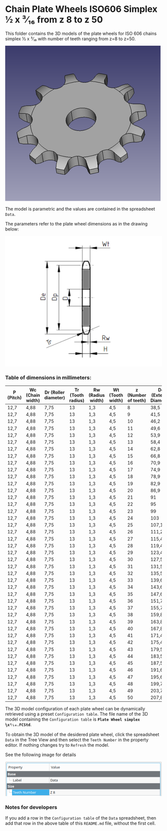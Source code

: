 # Chain Plate Wheels ISO606 Simplex ½ x ³⁄₁₆ from z 8 to z 50

This folder contains the 3D models of the plate wheels for ISO 606 chains simplex ½ x ³⁄₁₆ with number of teeth ranging from z=8 to z=50.

![Image](screenshot.png "Plate Wheel Simplex")

The model is parametric and the values are contained in the spreadsheet `Data`.

The parameters refer to the plate wheel dimensions as in the drawing below:

![Drawing](drawing.png "Drawing")

### Table of dimensions in millimeters:

P (Pitch)|Wc (Chain width)|Dr (Roller diameter)|Tr (Tooth radius)|Rw (Radius width)|Wt (Tooth width)|z (Number of teeth)|De (External Diameter)|Dp (Pitch diameter)|D (Hole diameter)|H (Total height)
---|---|---|---|---|---|---|---|---|---|---
12,7|4,88|7,75|13|1,3|4,5|8|38,5|33,18|8|4,5
12,7|4,88|7,75|13|1,3|4,5|9|41,5|37,13|8|4,5
12,7|4,88|7,75|13|1,3|4,5|10|46,2|41,1|8|4,5
12,7|4,88|7,75|13|1,3|4,5|11|49,6|45,07|8|4,5
12,7|4,88|7,75|13|1,3|4,5|12|53,9|49,07|8|4,5
12,7|4,88|7,75|13|1,3|4,5|13|58,4|53,06|8|4,5
12,7|4,88|7,75|13|1,3|4,5|14|62,8|57,07|8|4,5
12,7|4,88|7,75|13|1,3|4,5|15|66,8|61,09|8|4,5
12,7|4,88|7,75|13|1,3|4,5|16|70,9|65,1|8|4,5
12,7|4,88|7,75|13|1,3|4,5|17|74,9|69,11|8|4,5
12,7|4,88|7,75|13|1,3|4,5|18|78,9|73,14|8|4,5
12,7|4,88|7,75|13|1,3|4,5|19|82,9|77,16|8|4,5
12,7|4,88|7,75|13|1,3|4,5|20|86,9|81,19|8|4,5
12,7|4,88|7,75|13|1,3|4,5|21|91|85,22|8|4,5
12,7|4,88|7,75|13|1,3|4,5|22|95|89,24|10|4,5
12,7|4,88|7,75|13|1,3|4,5|23|99|93,27|10|4,5
12,7|4,88|7,75|13|1,3|4,5|24|103|97,29|10|4,5
12,7|4,88|7,75|13|1,3|4,5|25|107,1|101,33|10|4,5
12,7|4,88|7,75|13|1,3|4,5|26|111,2|105,36|12|4,5
12,7|4,88|7,75|13|1,3|4,5|27|115,4|109,4|12|4,5
12,7|4,88|7,75|13|1,3|4,5|28|119,4|113,42|12|4,5
12,7|4,88|7,75|13|1,3|4,5|29|123,4|117,46|12|4,5
12,7|4,88|7,75|13|1,3|4,5|30|127,5|121,5|12|4,5
12,7|4,88|7,75|13|1,3|4,5|31|131,5|125,54|12|4,5
12,7|4,88|7,75|13|1,3|4,5|32|135,5|159,56|12|4,5
12,7|4,88|7,75|13|1,3|4,5|33|139,6|133,6|12|4,5
12,7|4,88|7,75|13|1,3|4,5|34|143,6|137,64|12|4,5
12,7|4,88|7,75|13|1,3|4,5|35|147,6|141,68|12|4,5
12,7|4,88|7,75|13|1,3|4,5|36|151,7|145,72|16|4,5
12,7|4,88|7,75|13|1,3|4,5|37|155,7|149,76|16|4,5
12,7|4,88|7,75|13|1,3|4,5|38|159,8|153,8|16|4,5
12,7|4,88|7,75|13|1,3|4,5|39|163,8|157,83|16|4,5
12,7|4,88|7,75|13|1,3|4,5|40|167,8|161,87|16|4,5
12,7|4,88|7,75|13|1,3|4,5|41|171,4|165,91|16|4,5
12,7|4,88|7,75|13|1,3|4,5|42|175,4|169,95|16|4,5
12,7|4,88|7,75|13|1,3|4,5|43|179,5|173,99|16|4,5
12,7|4,88|7,75|13|1,3|4,5|44|183,5|178,03|16|4,5
12,7|4,88|7,75|13|1,3|4,5|45|187,5|182,07|16|4,5
12,7|4,88|7,75|13|1,3|4,5|46|191,6|186,1|20|4,5
12,7|4,88|7,75|13|1,3|4,5|47|195,6|190,14|20|4,5
12,7|4,88|7,75|13|1,3|4,5|48|199,7|194,18|20|4,5
12,7|4,88|7,75|13|1,3|4,5|49|203,7|198,22|20|4,5
12,7|4,88|7,75|13|1,3|4,5|50|207,8|202,26|20|4,5

The 3D model configuration of each plate wheel can be dynamically retrieved using a preset `Configuration table`.
The file name of the 3D model containing the `Configuration table` is **`Plate Wheel simplex ½x³⁄₁₆.FCStd`**.

To obtain the 3D model of the desidered plate wheel, click the spreadsheet `Data` in the Tree View and then select the `Teeth Number` in the property editor. If nothing changes try to `Refresh` the model.

See the following image for details

![Drawing](configuration.png "Configuration")

### Notes for developers
If you add a row in the `Configuration table` of the `Data` spreadsheet, then add that row in the above table of this `README.md` file, without the first cell.
